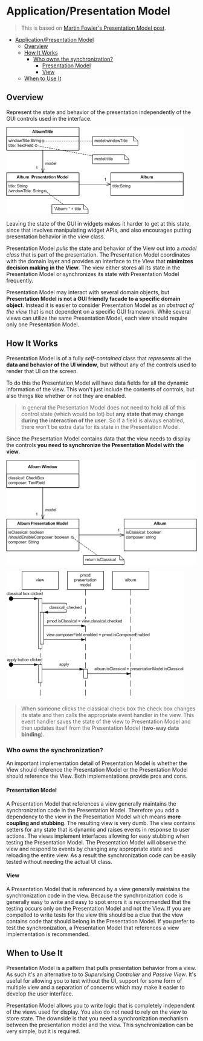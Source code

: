 # Application/Presentation Model

> This is based on [Martin Fowler's Presentation Model post](https://martinfowler.com/eaaDev/PresentationModel.html).

- [Application/Presentation Model](#applicationpresentation-model)
  - [Overview](#overview)
  - [How It Works](#how-it-works)
    - [Who owns the synchronization?](#who-owns-the-synchronization)
      - [Presentation Model](#presentation-model)
      - [View](#view)
  - [When to Use It](#when-to-use-it)

## Overview

Represent the state and behavior of the presentation independently of the GUI controls used in the interface.

![](2021-11-28-22-48-35.png)

Leaving the state of the GUI in widgets makes it harder to get at this state, since that involves manipulating widget APIs, and also encourages putting presentation behavior in the view class.

Presentation Model *pulls* the state and behavior of the View out into a *model class* that is part of the presentation. The Presentation Model coordinates with the domain layer and provides an interface to the View that **minimizes decision making in the View**. The view either stores all its state in the Presentation Model or synchronizes its state with Presentation Model frequently.

Presentation Model may interact with several domain objects, but **Presentation Model is not a GUI friendly facade to a specific domain object**. Instead it is easier to consider Presentation Model as an *abstract of the view* that is not dependent on a specific GUI framework. While several views can utilize the same Presentation Model, each view should require only one Presentation Model.

## How It Works

Presentation Model is of a fully *self-contained* class that *represents* all the **data and behavior of the UI window**, but without any of the controls used to render that UI on the screen. 

To do this the Presentation Model will have data fields for all the dynamic information of the view. This won't just include the contents of controls, but also things like whether or not they are enabled.

> In general the Presentation Model does not need to hold all of this control state (which would be lot) but **any state that may change during the interaction of the user**. So if a field is always enabled, there won't be extra data for its state in the Presentation Model.

Since the Presentation Model contains data that the view needs to display the controls **you need to synchronize the Presentation Model with the view**.

![](2021-11-28-22-54-54.png)

![](2021-11-28-22-55-07.png)

> When someone clicks the classical check box the check box changes its state and then calls the appropriate event handler in the view. This event handler saves the state of the view to Presentation Model and then updates itself from the Presentation Model (**two-way data binding**).

### Who owns the synchronization?

An important implementation detail of Presentation Model is whether the View should reference the Presentation Model or the Presentation Model should reference the View. Both implementations provide pros and cons.

#### Presentation Model

A Presentation Model that references a view generally maintains the synchronization code in the Presentation Model. Therefore you add a dependency to the view in the Presentation Model which means **more coupling and stubbing**. The resulting view is very dumb. The view contains setters for any state that is dynamic and raises events in response to user actions. The views implement interfaces allowing for easy stubbing when testing the Presentation Model. The Presentation Model will observe the view and respond to events by changing any appropriate state and reloading the entire view. As a result the synchronization code can be easily tested without needing the actual UI class.

#### View

A Presentation Model that is referenced by a view generally maintains the synchronization code in the view. Because the synchronization code is generally easy to write and easy to spot errors it is recommended that the testing occurs only on the Presentation Model and not the View. If you are compelled to write tests for the view this should be a clue that the view contains code that should belong in the Presentation Model. If you prefer to test the synchronization, a Presentation Model that references a view implementation is recommended.

## When to Use It

Presentation Model is a pattern that pulls presentation behavior from a view. As such it's an alternative to to *Supervising Controller* and *Passive View*. It's useful for allowing you to test without the UI, support for some form of multiple view and a separation of concerns which may make it easier to develop the user interface.

Presentation Model allows you to write logic that is completely independent of the views used for display. You also do not need to rely on the view to store state. The downside is that you need a synchronization mechanism between the presentation model and the view. This synchronization can be very simple, but it is required.
